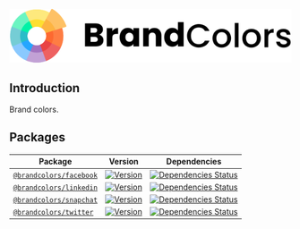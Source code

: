 <div align="center">

![Brand Colors](.github/logo.svg)

</div>

## Introduction

Brand colors.

## Packages

| Package | Version | Dependencies |
| --- | --- | --- |
| [`@brandcolors/facebook`](https://github.com/allegorylabs/brandcolors/blob/main/packages/facebook) | [![Version](https://flat.badgen.net/npm/v/@brandcolors/facebook)](https://www.npmjs.com/package/@brandcolors/facebook) | [![Dependencies Status](https://david-dm.org/allegorylabs/brandcolors/status.svg?style=flat-square&path=packages/facebook)](https://david-dm.org/allegorylabs/brandcolors?path=packages/facebook) |
| [`@brandcolors/linkedin`](https://github.com/allegorylabs/brandcolors/blob/main/packages/linkedin) | [![Version](https://flat.badgen.net/npm/v/@brandcolors/linkedin)](https://www.npmjs.com/package/@brandcolors/linkedin) | [![Dependencies Status](https://david-dm.org/allegorylabs/brandcolors/status.svg?style=flat-square&path=packages/linkedin)](https://david-dm.org/allegorylabs/brandcolors?path=packages/linkedin) |
| [`@brandcolors/snapchat`](https://github.com/allegorylabs/brandcolors/blob/main/packages/snapchat) | [![Version](https://flat.badgen.net/npm/v/@brandcolors/snapchat)](https://www.npmjs.com/package/@brandcolors/snapchat) | [![Dependencies Status](https://david-dm.org/allegorylabs/brandcolors/status.svg?style=flat-square&path=packages/snapchat)](https://david-dm.org/allegorylabs/brandcolors?path=packages/snapchat) |
| [`@brandcolors/twitter`](https://github.com/allegorylabs/brandcolors/blob/main/packages/twitter) | [![Version](https://flat.badgen.net/npm/v/@brandcolors/twitter)](https://www.npmjs.com/package/@brandcolors/twitter) | [![Dependencies Status](https://david-dm.org/allegorylabs/brandcolors/status.svg?style=flat-square&path=packages/twitter)](https://david-dm.org/allegorylabs/brandcolors?path=packages/twitter) |
